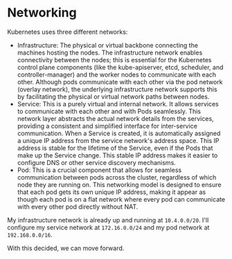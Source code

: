 # Networking

Kubernetes uses three different networks:

- Infrastructure: The physical or virtual backbone connecting the machines hosting the nodes. The infrastructure network enables connectivity between the nodes; this is essential for the Kubernetes control plane components (like the kube-apiserver, etcd, scheduler, and controller-manager) and the worker nodes to communicate with each other. Although pods communicate with each other via the pod network (overlay network), the underlying infrastructure network supports this by facilitating the physical or virtual network paths between nodes.
- Service: This is a purely virtual and internal network. It allows services to communicate with each other and with Pods seamlessly. This network layer abstracts the actual network details from the services, providing a consistent and simplified interface for inter-service communication. When a Service is created, it is automatically assigned a unique IP address from the service network's address space. This IP address is stable for the lifetime of the Service, even if the Pods that make up the Service change. This stable IP address makes it easier to configure DNS or other service discovery mechanisms.
- Pod: This is a crucial component that allows for seamless communication between pods across the cluster, regardless of which node they are running on. This networking model is designed to ensure that each pod gets its own unique IP address, making it appear as though each pod is on a flat network where every pod can communicate with every other pod directly without NAT.

My infrastructure network is already up and running at `10.4.0.0/20`. I'll configure my service network at `172.16.0.0/24` and my pod network at `192.168.0.0/16`.

With this decided, we can move forward.
